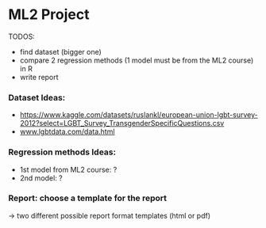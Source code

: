 # ML2 Project

TODOS:
- find dataset (bigger one)
- compare 2 regression methods (1 model must be from the ML2 course) in R
- write report

### Dataset Ideas:
- https://www.kaggle.com/datasets/ruslankl/european-union-lgbt-survey-2012?select=LGBT_Survey_TransgenderSpecificQuestions.csv
- www.lgbtdata.com/data.html

### Regression methods Ideas:
- 1st model from ML2 course: ?
- 2nd model: ?

### Report: choose a template for the report
-> two different possible report format templates (html or pdf) 
